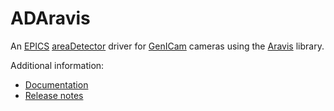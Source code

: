 ADAravis
===========
An 
[EPICS](http://www.aps.anl.gov/epics)
[areaDetector](https://github.com/areaDetector/areaDetector/blob/master/README.md)
driver for
[GenICam](https://www.emva.org/standards-technology/genicam/) cameras using the
[Aravis](https://github.com/AravisProject/aravis) library.

Additional information:
* [Documentation](https://areadetector.github.io/areaDetector/ADAravis/ADAravis.html)
* [Release notes](RELEASE.md)
